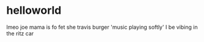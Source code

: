 # helloworld
lmeo
joe mama
is fo fet
she travis burger
'music playing softly'
I be vibing in the ritz car
